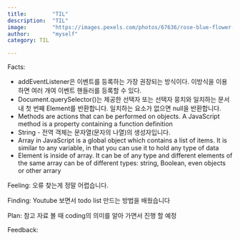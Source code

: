 ```yaml
---
title:        "TIL"
description:  "TIL"
image:        "https://images.pexels.com/photos/67636/rose-blue-flower-rose-blooms-67636.jpeg?auto=compress&cs=tinysrgb&dpr=1&w=500"
author:       "myself"
category: TIL

---
```


Facts:
- addEventListener은 이벤트를 등록하는 가장 권장되는 방식이다. 이방식을 이용하면 여러 개여 이벤트 핸들러를 등록할 수 있다. 
- Document.querySelector()는 제공한 선택자 또는 선택자 뭉치와 일치하는 문서 내 첫 번째 Element를 반환합니다. 일치하는 요소가 없으면 null을 반환합니다.
- Methods are actions that can be performed on objects. A JavaScript method is a property containing a function definition
- String - 전역 객체는 문자열(문자의 나열)의 생성자입니다.
- Array in JavaScript is a global object which contains a list of items. It is similar to any variable, in that you can use it to hold any type of data
- Element is inside of array. It can be of any type and different elements of the same array can be of different types: string, Boolean, even objects or other arrary

Feeling: 오류 찾는게 정말 어렵습니다.

Finding: Youtube 보면서 todo list 만드는 방법을 배웠습니다

Plan:    참고 자료 볼 때 coding의 의미를 알아 가면서 진행 할 예정

Feedback:
